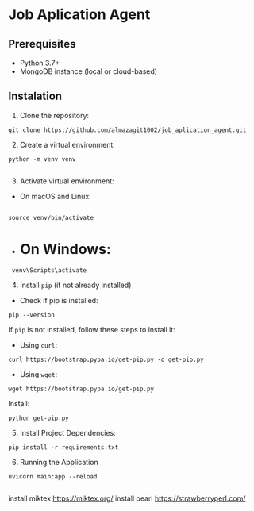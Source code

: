 # Job Aplication Agent

## Prerequisites
* Python 3.7+
* MongoDB instance (local or cloud-based)

## Instalation
1. Clone the repository:
```
git clone https://github.com/almazagit1002/job_aplication_agent.git
```

2. Create a virtual environment:
```
python -m venv venv


```

3. Activate virtual environment:
* On macOS and Linux:
```

source venv/bin/activate  

```
* # On Windows:
 ```
  venv\Scripts\activate
  ```

4. Install `pip` (if not already installed)
 * Check if pip is installed:
  ```
  pip --version

  ```
If `pip` is not installed, follow these steps to install it:
* Using `curl`:
```
curl https://bootstrap.pypa.io/get-pip.py -o get-pip.py

```
* Using `wget`:
```
wget https://bootstrap.pypa.io/get-pip.py

```

Install:
```
python get-pip.py

```

5. Install Project Dependencies:
```
pip install -r requirements.txt

```

6. Running the Application
```
uvicorn main:app --reload


```

install miktex https://miktex.org/
install pearl https://strawberryperl.com/